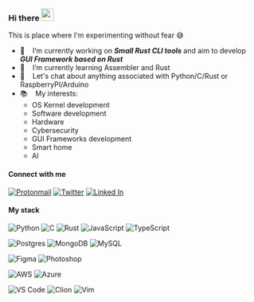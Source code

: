 ### **Hi there** <img src="https://media.giphy.com/media/hvRJCLFzcasrR4ia7z/giphy.gif" width="25px" height="25px">

This is place where I'm experimenting without fear 😅

 
- 🔭 &#160;&#160; I’m currently working on ***Small Rust CLI tools*** and aim to develop ***GUI Framework based on Rust***
- 🌱 &#160;&#160; I’m currently learning Assembler and Rust
- 💬 &#160;&#160; Let's chat about anything associated with Python/C/Rust or RaspberryPI/Arduino
- 📚 &#160;&#160; My interests:
    - OS Kernel development
    - Software development
    - Hardware
    - Cybersecurity
    - GUI Frameworks development
    - Smart home
    - AI


#### Connect with me

[![Protonmail](https://img.shields.io/badge/ProtonMail-8B89CC?style=for-the-badge&logo=protonmail&logoColor=white)](mailto:dmytro.zhaivoronok@protonmail.me)
[![Twitter](https://img.shields.io/badge/Twitter-white?style=for-the-badge&logo=twitter&logoColor=1CA7D8)](https://twitter.com/d_zhaivoronok)
[![Linked In](https://img.shields.io/badge/LinkedIn-1681B9?style=for-the-badge&logo=linkedin&logoColor=white)](https://linkedin.com/in/dmytrozhaivoronok)


#### My stack

![Python](https://img.shields.io/badge/python-306998?style=for-the-badge&logo=python&logoColor=ffd43b)
![C](https://img.shields.io/badge/C_-03599C?style=for-the-badge&logo=c&logoColor=white)
![Rust](https://img.shields.io/badge/Rust-000?style=for-the-badge&logo=rust&logoColor=white)
![JavaScript](https://img.shields.io/badge/javascript-323330?style=for-the-badge&logo=javascript&logoColor=f0db4f)
![TypeScript](https://img.shields.io/badge/typescript-067bed?style=for-the-badge&logo=typescript&logoColor=white)

![Postgres](https://img.shields.io/badge/postgres-316192?style=for-the-badge&logo=postgresql&logoColor=white)
![MongoDB](https://img.shields.io/badge/MongoDB-4EA94B?style=for-the-badge&logo=mongodb&logoColor=white)
![MySQL](https://img.shields.io/badge/mysql-00688A?style=for-the-badge&logo=mysql&logoColor=white)

![Figma](https://img.shields.io/badge/Figma-A057FD?style=for-the-badge&logo=figma&logoColor=white)
![Photoshop](https://img.shields.io/badge/Photoshop-001D35?style=for-the-badge&logo=adobe-photoshop&logoColor=white)

![AWS](https://img.shields.io/badge/AWS-FF9406?style=for-the-badge&logo=amazon-aws&logoColor=white)
![Azure](https://img.shields.io/badge/Azure-0075D3?style=for-the-badge&logo=microsoft-azure&logoColor=white)

![VS Code](https://img.shields.io/badge/VS_code-0071B8?style=for-the-badge&logo=visual-studio-code&logoColor=white)
![Clion](https://img.shields.io/badge/Clion-black?style=for-the-badge&logo=clion&logoColor=1AD388)
![Vim](https://img.shields.io/badge/VIM-11AB00?style=for-the-badge&logo=vim&logoColor=white)

